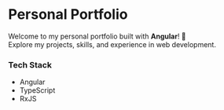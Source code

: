 # Personal Portfolio

Welcome to my personal portfolio built with **Angular**! 🚀  
Explore my projects, skills, and experience in web development.  

### Tech Stack  
- Angular  
- TypeScript  
- RxJS  
